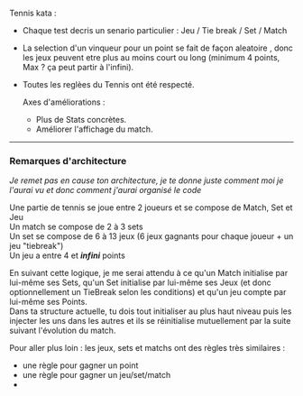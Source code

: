 Tennis kata :
- Chaque test decris un senario particulier : Jeu / Tie break / Set / Match
- La selection d'un vinqueur pour un point se fait de façon aleatoire , donc les jeux peuvent etre plus au moins court ou long (minimum 4 points, Max ? ça peut partir à l'infini).
- Toutes les reglèes du Tennis ont été respecté.

  Axes d'améliorations :
  - Plus de Stats concrètes.
  - Améliorer l'affichage du match.

___

### Remarques d'architecture
*Je remet pas en cause ton architecture, je te donne juste comment moi je l'aurai vu et donc comment j'aurai organisé le code* 

Une partie de tennis se joue entre 2 joueurs et se compose de Match, Set et Jeu \
Un match se compose de 2 à 3 sets \
Un set se compose de 6 à 13 jeux (6 jeux gagnants pour chaque joueur + un jeu "tiebreak") \
Un jeu a entre 4 et ***infini*** points

En suivant cette logique, je me serai attendu à ce qu'un Match initialise par lui-même ses Sets,
qu'un Set initialise par lui-même ses Jeux (et donc optionnellement un TieBreak selon les conditions) 
et qu'un jeu compte par lui-même ses Points. \
Dans ta structure actuelle, tu dois tout initialiser au plus haut niveau puis les injecter les uns dans les autres
et ils se réinitialise mutuellement par la suite suivant l'évolution du match.

Pour aller plus loin : les jeux, sets et matchs ont des règles très similaires :
- une règle pour gagner un point
- une règle pour gagner un jeu/set/match
- 